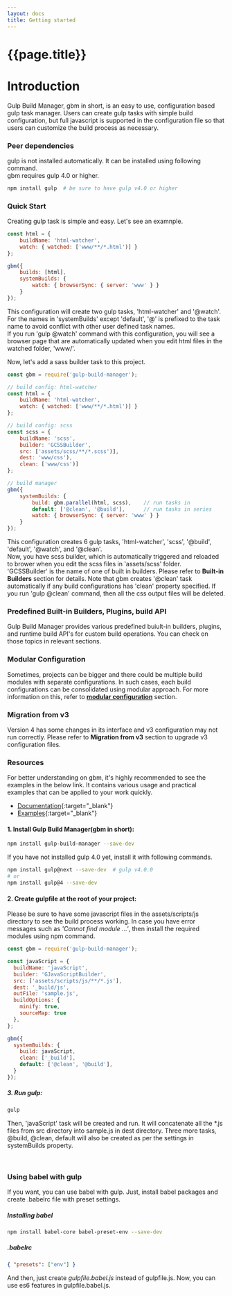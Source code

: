 ```yaml
---
layout: docs
title: Getting started
---
```

# {{page.title}}


# Introduction
Gulp Build Manager, gbm in short, is an easy to use, configuration based gulp task manager. Users can create gulp tasks with simple build configuration, but full javascript is supported in the configuration file so that users can customize the build process as necessary.

### Peer dependencies
gulp is not installed automatically. It can be installed using following command.<br>
gbm requires gulp 4.0 or higher.

```bash
npm install gulp  # be sure to have gulp v4.0 or higher
```

### Quick Start
Creating gulp task is simple and easy. Let's see an examnple.

```js
const html = {
    buildName: 'html-watcher',
    watch: { watched: ['www/**/*.html')] }
};

gbm({
    builds: [html],
    systemBuilds: {
        watch: { browserSync: { server: 'www' } }
    }
});
```
This configuration will create two gulp tasks, 'html-watcher' and '@watch'. For the names in 'systemBuilds' except 'default', '@' is prefixed to the task name to avoid conflict with other user defined task names.<br>
If you run 'gulp @watch' command with this configuration, you will see a browser page that are automatically updated when you edit html files in the watched folder, 'www/'.
<br>


Now, let's add a sass builder task to this project.

```javascript
const gbm = require('gulp-build-manager');

// build config: html-watcher
const html = {
    buildName: 'html-watcher',
    watch: { watched: ['www/**/*.html')] }
};

// build config: scss
const scss = {
    buildName: 'scss',
    builder: 'GCSSBuilder',
    src: ['assets/scss/**/*.scss')],
    dest: 'www/css'),
    clean: ['www/css')]
};

// build manager
gbm({
    systemBuilds: {
        build: gbm.parallel(html, scss),    // run tasks in
        default: ['@clean', '@build'],      // run tasks in series
        watch: { browserSync: { server: 'www' } }
    }
});
```
This configuration creates 6 gulp tasks, 'html-watcher', 'scss', '@build', 'default', '@watch', and '@clean'.<br>
Now, you have scss builder, which is automatically triggered and reloaded to brower when you edit the scss files in 'assets/scss' folder.<br>
'GCSSBuilder' is the name of one of built in builders. Please refer to **Built-in Builders** section for details. Note that gbm creates '@clean' task automatically if any build configurations has 'clean' property specified. If you run 'gulp @clean' command, then all the css output files will be deleted.


### Predefined Built-in Builders, Plugins, build API
Gulp Build Manager provides various predefined buiult-in builders, plugins, and runtime build API's for custom build operations. You can check on those topics in relevant sections.


### Modular Configuration
Sometimes, projects can be bigger and there could be multiple build modules with separate configurations. In such cases, each build configurations can be consolidated using modular approach. For more information on this, refer to **[modular configuration][2]** section.<br>


### Migration from v3
Version 4 has some changes in its interface and v3 configuration may not run correctly. Please refer to **Migration from v3** section to upgrade v3 configuration files.


### Resources
For better understanding on gbm, it's highly recommended to see the examples in the below link. It contains various usage and practical examples that can be applied to your work quickly.

- [Documentation][0]{:target="_blank"}
- [Examples][1]{:target="_blank"}

[0]: {{site.baseurl}}
[1]: {{site.repo}}/examples
[2]: {{site.baseurl}}/resources/modular-configuration






#### 1. Install Gulp Build Manager(gbm in short):
```sh
npm install gulp-build-manager --save-dev
```

If you have not installed gulp 4.0 yet, install it with following commands.
```bash
npm install gulp@next --save-dev  # gulp v4.0.0
# or
npm install gulp@4 --save-dev
```


#### 2. Create gulpfile at the root of your project:
Please be sure to have some javascript files in the assets/scripts/js directory to see the build process working.
In case you have error messages such as <i>'Cannot find module ...'</i>, then install the required modules using npm command.
```javascript
const gbm = require('gulp-build-manager');

const javaScript = {
  buildName: 'javaScript',
  builder: 'GJavaScriptBuilder',
  src: ['assets/scripts/js/**/*.js'],
  dest: '_build/js',
  outFile: 'sample.js',
  buildOptions: {
    minify: true,
    sourceMap: true
  },
};

gbm({
  systemBuilds: {
    build: javaScript,
    clean: ['_build'],
    default: ['@clean', '@build'],
  }
});
```

##### 3. Run gulp:
```sh
gulp
```

Then, 'javaScript' task will be created and run. It will concatenate all the *.js files from src directory into sample.js in dest directory.
Three more tasks, @build, @clean, default will also be created as per the settings in systemBuilds property.

<br>

### Using babel with gulp
If you want, you can use babel with gulp. Just, install babel packages and create .babelrc file with preset settings.

##### Installing babel
```sh
npm install babel-core babel-preset-env --save-dev
```

##### .babelrc
```json
{ "presets": ["env"] }
```
And then, just create *gulpfile.babel.js* instead of gulpfile.js.
Now, you can use es6 features in gulpfile.babel.js.
